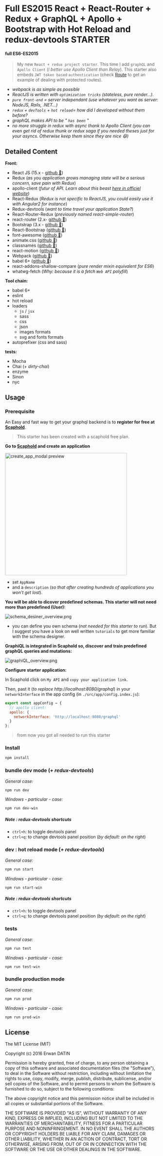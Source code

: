 Full ES2015 React + React-Router + Redux + GraphQL + Apollo + Bootstrap with Hot Reload and redux-devtools STARTER
==========

#### full ES6-ES2015

> My new `React + redux project starter`. This time I add `graphQL` and `Apollo Client` (*I better use Apollo Client than Relay*).
This starter also embeds `JWT token based` `authentication` (check [Route](https://github.com/MacKentoch/react-redux-graphql-apollo-bootstrap-webpack-starter/blob/master/src/app/routes/Route.js) to get an example of dealing with protected routes).



- *webpack is as simple as possible*
- *ReactJS is written with `optimization tricks` (stateless, pure render...).*
- *`pure front-end` = server independant (use whatever you want as server: NodeJS, Rails, .NET...)*
- *`redux` + `devTools` + `hot reload`= how did I developed without them before?*
- *graphQL makes API to be " `has been` "*
 - *no more struggle in redux with async thank to Apollo Client (you can even get rid of redux thunk or redux saga if you needed theses just for your asyncs. Otherwise keep them since they are nice :smile:)*


## Detailed Content

**Front:**
- React JS (15.x - [github :link:](https://github.com/facebook/react))
- Redux (*as you application grows managing state will be a serious concern, save pain with Redux*)
- apollo-client (*futur of API. Learn about this beast [here in officiel website](http://dev.apollodata.com/)*)
- React-Redux (*Redux is not specific to ReactJS, you could easily use it with Angular2 for instance*)
- Redux-devtools (*want to time travel your application State?*)
- React-Router-Redux (*previously named react-simple-router*)
- react-router (2.x- [github :link:](https://github.com/reactjs/react-router))
- Bootstrap (3.x - [github :link:](https://github.com/twbs/bootstrap))
- React-Bootstrap ([github :link:](https://github.com/react-bootstrap/react-bootstrap))
- font-awesome ([github :link:](https://github.com/FortAwesome/Font-Awesome))
- animate.css ([github :link:](https://github.com/daneden/animate.css))
- classnames ([github :link:](https://github.com/JedWatson/classnames))
- react-motion ([github :link:](https://github.com/chenglou/react-motion))
- Webpack ([github :link:](https://github.com/webpack/webpack))
- babel 6+ ([github :link:](https://github.com/babel/babel))
- react-addons-shallow-compare (*pure render mixin equivalent for ES6*)
- whatwg-fetch (*Why: because it is a fetch `Web API` polyfill*)

**Tool chain:**
- babel 6+
- eslint
- hot reload
- loaders
  - `js` / `jsx`
  - sass
  - css
  - json
  - images formats
  - svg and fonts formats
- autoprefixer (css and sass)

**tests:**
- Mocha
- Chai (*+ dirty-chai*)
- enzyme
- Sinon
- nyc


## Usage

### Prerequisite

An Easy and fast way to get your graphql backend is to **register for free at [Scaphold](https://scaphold.io)**.

> This starter has been created with a scaphold free plan.

**Go to [Scaphold](https://scaphold.io) and create an application**

<img src="https://raw.githubusercontent.com/MacKentoch/react-redux-graphql-apollo-bootstrap-webpack-starter/master/print_screens/create_app_modal.png" alt="create_app_modal preview" width="400px"></img>


- set `AppName`
- and a `description` (*so that after creating hundreds of applications you won't get lost*).

**You will be able to dicover predefined schemas. This starter will not need more than predefined (User):**

![schema_desiner_overview.png](https://raw.githubusercontent.com/MacKentoch/react-redux-graphql-apollo-bootstrap-webpack-starter/master/print_screens/schema_desiner_overview.png)

- you can define you own schema (*not needed for this starter to run*). But I suggest you have a look on well written `tutorials` to get more familiar with the schema designer.

**GraphiQL is integrated in Scaphold so, discover and train predefined graphQL queries and mutations:**

![graphiQL_overview.png](https://raw.githubusercontent.com/MacKentoch/react-redux-graphql-apollo-bootstrap-webpack-starter/master/print_screens/graphiQL_overview.png)

**Configure starter application:**

In Scaphold click on `My API` and `copy your application link`.

Then, past it (*to replace http://localhost:8080/graphql*) in your `networkInterface` in the app config (in `./src/app/config.index.js`):

```javascript
export const appConfig = {
  // apollo client:
  apollo: {
    networkInterface: 'http://localhost:8080/graphql'
  }
};
```

> from now you got all needed to run this starter

### Install

```bash
npm install
```
### bundle dev mode (*+ redux-devtools*)

*General case:*
```bash
npm run dev
```

*Windows - particular - case:*
```bash
npm run dev-win
```

##### Note : redux-devtools shortcuts
- `ctrl+h`: to toggle devtools panel
- `ctrl+q`: to change devtools panel position (*by default: on the right*)

### dev : hot reload mode (*+ redux-devtools*)

*General case:*

```bash
npm run start
```

*Windows - particular - case:*
```bash
npm run start-win
```

##### Note : redux-devtools shortcuts
- `ctrl+h`: to toggle devtools panel
- `ctrl+q`: to change devtools panel position (*by default: on the right*)

### tests

*General case:*
```bash
npm run test
```

*Windows - particular - case:*
```bash
npm run test-win
```

### bundle production mode

*General case:*
```bash
npm run prod
```

*Windows - particular - case:*
```bash
npm run prod-win
```

## License

The MIT License (MIT)

Copyright (c) 2016 Erwan DATIN

Permission is hereby granted, free of charge, to any person obtaining a copy of this software and associated documentation files (the "Software"), to deal in the Software without restriction, including without limitation the rights to use, copy, modify, merge, publish, distribute, sublicense, and/or sell copies of the Software, and to permit persons to whom the Software is furnished to do so, subject to the following conditions:

The above copyright notice and this permission notice shall be included in all copies or substantial portions of the Software.

THE SOFTWARE IS PROVIDED "AS IS", WITHOUT WARRANTY OF ANY KIND, EXPRESS OR IMPLIED, INCLUDING BUT NOT LIMITED TO THE WARRANTIES OF MERCHANTABILITY, FITNESS FOR A PARTICULAR PURPOSE AND NONINFRINGEMENT. IN NO EVENT SHALL THE AUTHORS OR COPYRIGHT HOLDERS BE LIABLE FOR ANY CLAIM, DAMAGES OR OTHER LIABILITY, WHETHER IN AN ACTION OF CONTRACT, TORT OR OTHERWISE, ARISING FROM, OUT OF OR IN CONNECTION WITH THE SOFTWARE OR THE USE OR OTHER DEALINGS IN THE SOFTWARE.
